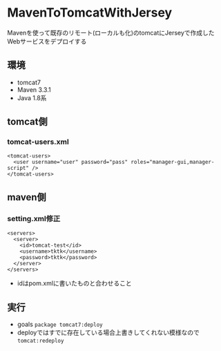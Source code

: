 # MavenToTomcatWithJersey
Mavenを使って既存のリモート(ローカルも化)のtomcatにJerseyで作成したWebサービスをデプロイする

## 環境 
- tomcat7
- Maven 3.3.1
- Java 1.8系

## tomcat側

### tomcat-users.xml

    <tomcat-users>
      <user username="user" password="pass" roles="manager-gui,manager-script" />
    </tomcat-users>


## maven側
### setting.xml修正

    <servers>
      <server>
        <id>tomcat-test</id>
        <username>tktk</username>
        <password>tktk</password>
      </server>
    </servers>

- idはpom.xmlに書いたものと合わせること

## 実行
- goals
 `package tomcat7:deploy`
- deployではすでに存在している場合上書きしてくれない模様なので
 `tomcat:redeploy`

